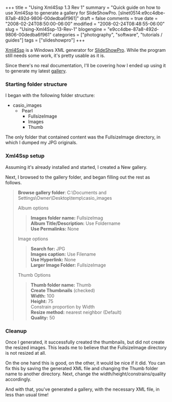 +++
title = "Using Xml4Ssp 1.3 Rev 1"
summary = "Quick guide on how to use Xml4Ssp to generate a gallery for SlideShowPro. [slnet0514:e9cc4dbe-87a8-492d-9806-00dedba6f961]"
draft = false
comments = true
date = "2008-02-24T08:50:00-06:00"
modified = "2008-02-24T08:48:55-06:00"
slug = "Using-Xml4Ssp-13-Rev-1"
blogengine = "e9cc4dbe-87a8-492d-9806-00dedba6f961"
categories = ["photography", "software", "tutorials / guides"]
tags = ["slideshowpro"]
+++

<p>
<a href="http://www.locandadelborgo.com/download/index.asp" target="_blank">Xml4Ssp</a> is a Windows XML generator for <a href="http://slideshowpro.net/" target="_blank">SlideShowPro</a>. While the program still needs some work, it&#39;s pretty usable as it is. 
</p>
<p>
Since there&#39;s no real documentation, I&#39;ll be covering how I ended up using it to generate my latest <a href="/gallery/" target="_blank">gallery</a>. 
</p>
<h3>Starting folder structure</h3>
<p>
I began with the following folder structure: 
</p>
<ul>
	<li>
	<div>
	casio_images 
	</div>
	<ul>
		<li>
		<div>
		&nbsp;Pearl 
		</div>
		<ul>
			<li>
			<div>
			FullsizeImage 
			</div>
			</li>
			<li>
			<div>
			Images 
			</div>
			</li>
			<li>
			<div>
			Thumb 
			</div>
			</li>
		</ul>
		</li>
	</ul>
	</li>
</ul>
<p>
The only folder that contained content was the FullsizeImage directory, in which I dumped my JPG originals. 
</p>
<h3>Xml4Ssp setup</h3>
<p>
Assuming it&#39;s already installed and started, I created a New gallery. 
</p>
<p>
Next, I browsed to the gallery folder, and began filling out the rest as follows. 
</p>
<blockquote>
	<p>
	<strong>Browse gallery folder</strong>:<strong> </strong>C:\Documents and Settings\Owner\Desktop\temp\casio_images 
	</p>
	<p>
	Album options 
	</p>
	<blockquote>
		<p>
		<strong>Images folder name:</strong> FullsizeImag<br />
		<strong>Album Title/Description:</strong> Use Foldername<br />
		<strong>Use Permalinks:</strong> None 
		</p>
	</blockquote>
	<p>
	Image options 
	</p>
	<blockquote>
		<p>
		<strong>Search for:</strong> JPG<br />
		<strong>Images caption:</strong> Use Filename<br />
		<strong>Use Hyperlink:</strong> None<br />
		<strong>Larger Image Folder:</strong> FullsizeImage 
		</p>
	</blockquote>
	<p>
	Thumb Options 
	</p>
	<blockquote>
		<p>
		<strong>Thumb folder name:</strong> Thumb<br />
		<strong>Create Thumbnails</strong> (checked)<br />
		<strong>Width:</strong> 100<br />
		<strong>Height:</strong> 75<br />
		Constrain proportion by Width<br />
		<strong>Resize method:</strong> nearest neighbor (Default)<br />
		<strong>Quality:</strong> 50 
		</p>
	</blockquote>
</blockquote>
<h3>Cleanup</h3>
<p>
Once I generated, it successfully created the thumbnails, but did not create the resized images. This leads me to believe that the FullsizeImage directory is not resized at all. 
</p>
<p>
On the one hand this is good, on the other, it would be nice if it did. You can fix this by saving the generated XML file and changing the Thumb folder name to another directory. Next, change the width/height/constrains/quality accordingly. 
</p>
<p>
And with that, you&#39;ve generated a gallery, with the necessary XML file, in less than usual time! 
</p>

